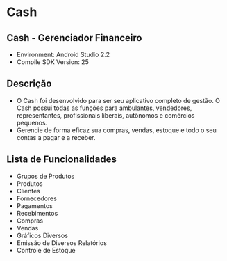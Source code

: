 # Cash
Cash - Gerenciador Financeiro
-----------------------------
- Environment: Android Studio 2.2
- Compile SDK Version: 25

Descrição
---------
- O Cash foi desenvolvido para ser seu aplicativo completo de gestão. O Cash possui todas as funções para ambulantes, vendedores, representantes, profissionais liberais, autônomos e comércios pequenos.
- Gerencie de forma eficaz sua compras, vendas, estoque e todo o seu contas a pagar e a receber.

Lista de Funcionalidades
------------------------
- Grupos de Produtos
- Produtos
- Clientes
- Fornecedores
- Pagamentos
- Recebimentos
- Compras
- Vendas
- Gráficos Diversos
- Emissão de Diversos Relatórios
- Controle de Estoque

